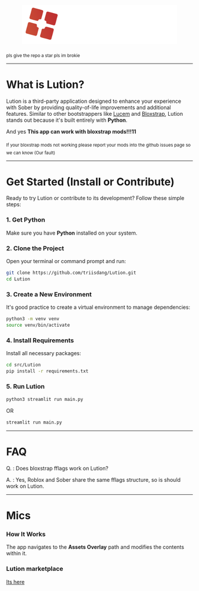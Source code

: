 <p align="center">
  <img src="https://raw.githubusercontent.com/Lutionhq/Lution/refs/heads/main/src/Lution/files/lutiontext.svg" width="420">
</p>
<sub>pls give the repo a star pls im brokie</sub>

----

# What is Lution?

Lution is a third-party application designed to enhance your experience with Sober by providing quality-of-life improvements and additional features. Similar to other bootstrappers like [Lucem](https://github.com/xTrayambak/lucem) and [Bloxstrap](https://github.com/bloxstraplabs/bloxstrap), Lution stands out because it's built entirely with **Python**.

And yes **This app can work with bloxstrap mods!!!11** 

<sub>If your bloxstrap mods not working please report your mods into the github issues page so we can know (Our fault)</sub>


-----

# Get Started (Install or Contribute)

Ready to try Lution or contribute to its development? Follow these simple steps:

### 1\. Get Python

Make sure you have **Python** installed on your system.

### 2\. Clone the Project

Open your terminal or command prompt and run:

```bash
git clone https://github.com/triisdang/Lution.git
cd Lution
```

### 3\. Create a New Environment

It's good practice to create a virtual environment to manage dependencies:

```bash
python3 -m venv venv
source venv/bin/activate 
```

### 4\. Install Requirements

Install all necessary packages:

```bash
cd src/Lution
pip install -r requirements.txt
```

### 5\. Run Lution


```bash
python3 streamlit run main.py
```
OR
```bash
streamlit run main.py
```

----

# FAQ

Q. : Does bloxstrap fflags work on Lution?

A. : Yes, Roblox and Sober share the same fflags structure, so is should work on Lution.

-----
# Mics

### How It Works
The app navigates to the **Assets Overlay** path and modifies the contents within it.
### Lution marketplace
[Its here](https://github.com/triisdang/Lution-Marketplace)

